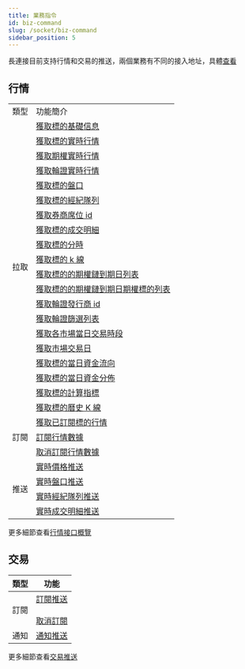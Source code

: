 ```yaml
---
title: 業務指令
id: biz-command
slug: /socket/biz-command
sidebar_position: 5
---
```


長連接目前支持行情和交易的推送，兩個業務有不同的接入地址，具體[查看](./hosts)

## 行情

<table>
    <tr>
        <td>類型</td>
        <td>功能簡介</td>
    </tr>
    <tr>
        <td rowspan="20">拉取</td>
        <td><a href="../quote/pull/static">獲取標的基礎信息</a></td>
    </tr>
    <tr>
        <td><a href="../quote/pull/quote">獲取標的實時行情</a></td>
    </tr>
    <tr>
        <td><a href="../quote/pull/option-quote">獲取期權實時行情</a></td>
    </tr>
    <tr>
        <td><a href="../quote/pull/warrant-quote">獲取輪證實時行情</a></td>
    </tr>
    <tr>
        <td><a href="../quote/pull/depth">獲取標的盤口</a></td>
    </tr>
    <tr>
        <td><a href="../quote/pull/brokers">獲取標的經紀隊列</a></td>
    </tr>
    <tr>
        <td><a href="../quote/pull/broker-ids">獲取券商席位 id</a></td>
    </tr>
    <tr>
        <td><a href="../quote/pull/trade">獲取標的成交明細</a></td>
    </tr>
    <tr>
        <td><a href="../quote/pull/intraday">獲取標的分時</a></td>
    </tr>
    <tr>
        <td><a href="../quote/pull/candlestick">獲取標的 k 線</a></td>
    </tr>
    <tr>
        <td><a href="../quote/pull/optionchain-date">獲取標的的期權鏈到期日列表</a></td>
    </tr>
    <tr>
        <td><a href="../quote/pull/optionchain-date-strike">獲取標的的期權鏈到期日期權標的列表</a></td>
    </tr>
    <tr>
        <td><a href="../quote/pull/issuer">獲取輪證發行商 id</a></td>
    </tr>
    <tr>
        <td><a href="../quote/pull/warrant-filter">獲取輪證篩選列表</a></td>
    </tr>
    <tr>
        <td><a href="../quote/pull/trade-session">獲取各市場當日交易時段</a></td>
    </tr>
    <tr>
        <td><a href="../quote/pull/trade-day">獲取市場交易日</a></td>
    </tr>
    <tr>
        <td><a href="../quote/pull/capital-flow-intraday">獲取標的當日資金流向</a></td>
    </tr>
    <tr>
        <td><a href="../quote/pull/capital-distribution">獲取標的當日資金分佈</a></td>
    </tr>
    <tr>
        <td><a href="../quote/pull/calc-index">獲取標的計算指標</a></td>
    </tr>
    <tr>
        <td><a href="../quote/pull/history-candlestick">獲取標的曆史 K 線</a></td>
    </tr>
    <tr>
        <td rowspan="3">訂閱</td>
        <td><a href="../quote/subscribe/subscription">獲取已訂閱標的行情</a></td>
    </tr>
    <tr>
        <td><a href="../quote/subscribe/subscribe">訂閱行情數據</a></td>
    </tr>
    <tr>
        <td><a href="../quote/subscribe/unsubscribe">取消訂閱行情數據</a></td>
    </tr>
    <tr>
        <td rowspan="4">推送</td>
        <td><a href="../quote/push/quote">實時價格推送</a></td>
    </tr>
    <tr>
        <td><a href="../quote/push/depth">實時盤口推送</a></td>
    </tr>
    <tr>
        <td><a href="../quote/push/broker">實時經紀隊列推送</a></td>
    </tr>
    <tr>
        <td><a href="../quote/push/trade">實時成交明細推送</a></td>
    </tr>
</table>

更多細節查看[行情接口概覽](../quote/overview#行情接口概覽)

## 交易

| 類型 | 功能                                                                                     |
| ---- | ---------------------------------------------------------------------------------------- |
| 訂閱 | [訂閱推送](../trade/trade-push#訂閱) <br/><br/> [取消訂閱](../trade/trade-push#取消訂閱) |
| 通知 | [通知推送](../trade/trade-push#通知推送)                                                 |

更多細節查看[交易推送](../trade/trade-push)
